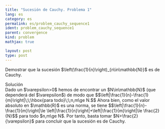 ```yaml
---
title: "Sucesión de Cauchy. Problema 1"
lang: es
category: es
permalink: es/problem_cauchy_sequence1
ident: problem_cauchy_sequence1
parent: convergence
kind: problem
mathjax: true

layout: post
type: post
---
```


Demostrar que la sucesión $\left(\frac{1}{n}\right)_{n\in\mathbb{N}}$ es de Cauchy.

<div class="bcblue boxdissap">
Solución
</div>

<div class="dissap">
Dado un $\varepsilon>0$ hemos de encontrar un $N\in\mathbb{N}$ (que dependerá del $\varepsilon$) de modo que
$$\left|\frac{1}{n}-\frac{1}{m}\right|\;\;\hbox{para todo}\;\;n,m\ge N.$$
Ahora bien, como el valor absoluto en $\mathbb{R}$ es una norma, se tiene
$$\left|\frac{1}{n}-\frac{1}{m}\right|\le \left|\frac{1}{n}\right|+\left|\frac{1}{m}\right|\le \frac{2}{N}$$
para todo $n,m\ge N$. Por tanto, basta tomar $N>\frac{2}{\varepsilon}$ para concluir que la sucesión es de Cauchy.
</div>
